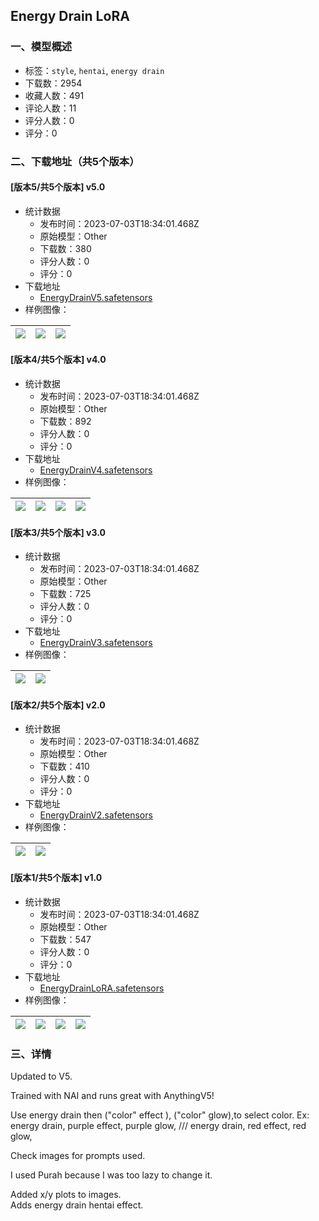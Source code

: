 ## Energy Drain LoRA
### 一、模型概述

- 标签：`style`, `hentai`, `energy drain`
- 下载数：2954
- 收藏人数：491
- 评论人数：11
- 评分人数：0
- 评分：0

### 二、下载地址（共5个版本）

#### [版本5/共5个版本] v5.0

- 统计数据
  - 发布时间：2023-07-03T18:34:01.468Z
  - 原始模型：Other
  - 下载数：380
  - 评分人数：0
  - 评分：0
- 下载地址
  - [EnergyDrainV5.safetensors](https://civitai.com/api/download/models/109179)
- 样例图像：

| <img src="https://image.civitai.com/xG1nkqKTMzGDvpLrqFT7WA/2fc80679-42ca-45b9-a48f-c1740439f192/width=450/1384630.jpeg" /> | <img src="https://image.civitai.com/xG1nkqKTMzGDvpLrqFT7WA/18f46555-18ab-4d47-9c1b-6327681e1d05/width=450/1384800.jpeg" /> | <img src="https://image.civitai.com/xG1nkqKTMzGDvpLrqFT7WA/67fedfe5-716f-4a88-9758-c88a4ed688d4/width=450/1384810.jpeg" /> |
| ---- | ---- | ---- |

#### [版本4/共5个版本] v4.0

- 统计数据
  - 发布时间：2023-07-03T18:34:01.468Z
  - 原始模型：Other
  - 下载数：892
  - 评分人数：0
  - 评分：0
- 下载地址
  - [EnergyDrainV4.safetensors](https://civitai.com/api/download/models/105405)
- 样例图像：

| <img src="https://image.civitai.com/xG1nkqKTMzGDvpLrqFT7WA/2bf9e2ab-f626-4b48-9f7c-8dde9383d950/width=450/1312224.jpeg" /> | <img src="https://image.civitai.com/xG1nkqKTMzGDvpLrqFT7WA/a0b61892-e1a7-4e43-a9e2-4817d10255a2/width=450/1312228.jpeg" /> | <img src="https://image.civitai.com/xG1nkqKTMzGDvpLrqFT7WA/cdd0fe94-5bda-4325-ad5a-98db837a5977/width=450/1312225.jpeg" /> | <img src="https://image.civitai.com/xG1nkqKTMzGDvpLrqFT7WA/7ebdc90a-f718-449e-835b-5fe4faf1bf85/width=450/1312227.jpeg" /> |
| ---- | ---- | ---- | ---- |

#### [版本3/共5个版本] v3.0

- 统计数据
  - 发布时间：2023-07-03T18:34:01.468Z
  - 原始模型：Other
  - 下载数：725
  - 评分人数：0
  - 评分：0
- 下载地址
  - [EnergyDrainV3.safetensors](https://civitai.com/api/download/models/102037)
- 样例图像：

| <img src="https://image.civitai.com/xG1nkqKTMzGDvpLrqFT7WA/0cfb2828-2d13-4df6-9b2f-0fe9f641c6bc/width=450/1253021.jpeg" /> | <img src="https://image.civitai.com/xG1nkqKTMzGDvpLrqFT7WA/84b02cd3-6fb6-4d77-99dd-6c977562e836/width=450/1253022.jpeg" /> |
| ---- | ---- |

#### [版本2/共5个版本] v2.0

- 统计数据
  - 发布时间：2023-07-03T18:34:01.468Z
  - 原始模型：Other
  - 下载数：410
  - 评分人数：0
  - 评分：0
- 下载地址
  - [EnergyDrainV2.safetensors](https://civitai.com/api/download/models/101786)
- 样例图像：

| <img src="https://image.civitai.com/xG1nkqKTMzGDvpLrqFT7WA/04ed7cb2-7eff-40dd-b1d2-c85658769539/width=450/1248005.jpeg" /> | <img src="https://image.civitai.com/xG1nkqKTMzGDvpLrqFT7WA/9732bd2a-a7d5-4bea-9222-979ea2ba9bbd/width=450/1248023.jpeg" /> |
| ---- | ---- |

#### [版本1/共5个版本] v1.0

- 统计数据
  - 发布时间：2023-07-03T18:34:01.468Z
  - 原始模型：Other
  - 下载数：547
  - 评分人数：0
  - 评分：0
- 下载地址
  - [EnergyDrainLoRA.safetensors](https://civitai.com/api/download/models/101160)
- 样例图像：

| <img src="https://image.civitai.com/xG1nkqKTMzGDvpLrqFT7WA/14d731b3-c41b-41c0-987a-b9cfaa7d12e6/width=450/1236683.jpeg" /> | <img src="https://image.civitai.com/xG1nkqKTMzGDvpLrqFT7WA/103929b0-4434-40b1-b158-184ba48607d6/width=450/1236690.jpeg" /> | <img src="https://image.civitai.com/xG1nkqKTMzGDvpLrqFT7WA/2a979d6d-cf02-4f06-a687-72cfdb5bedab/width=450/1236692.jpeg" /> | <img src="https://image.civitai.com/xG1nkqKTMzGDvpLrqFT7WA/dc210064-2b3b-4c12-a7b3-d98e6782d3c6/width=450/1239545.jpeg" /> |
| ---- | ---- | ---- | ---- |


### 三、详情
<p>Updated to V5.</p><p>Trained with NAI and runs great with AnythingV5!</p><p></p><p>Use energy drain then ("color" effect ), ("color" glow),to select color. Ex: energy drain, purple effect, purple glow, /// energy drain, red effect, red glow,</p><p>Check images for prompts used.</p><p>I used Purah because I was too lazy to change it.</p><p></p><p>Added x/y plots to images.<br />Adds energy drain hentai effect.</p>